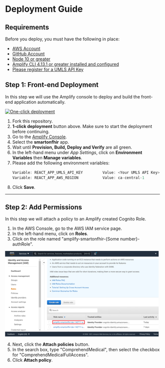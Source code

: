 # Deployment Guide

## Requirements
Before you deploy, you must have the following in place:
*  [AWS Account](https://aws.amazon.com/account/) 
*  [GitHub Account](https://github.com/) 
*  [Node 10 or greater](https://nodejs.org/en/download/) 
*  [Amplify CLI 4.13.1 or greater installed and configured](https://aws-amplify.github.io/docs/cli-toolchain/quickstart#quickstart) 
*  [Please register for a UMLS API Key](https://uts.nlm.nih.gov/uts/signup-login)
  


## Step 1: Front-end Deployment
In this step we will use the Amplify console to deploy and build the front-end application automatically. 

[![One-click deployment](https://oneclick.amplifyapp.com/button.svg)](https://console.aws.amazon.com/amplify/home#/deploy?repo=https://github.com/UBC-CIC/antimicrobial_app_smart_fhir)

1. Fork this repository.
2. **1-click deployment** button above. Make sure to start the deployment before continuing. 
3. Go to the [Amplify Console](https://console.aws.amazon.com/amplify/home).
4. Select the **smartonfhir** app.
5. Wait until **Provision, Build, Deploy and Verify** are all green. 
6. In the left-hand menu under *App Settings*, click on **Environment Variables** then **Manage variables**.
7. Please add the following environment variables:
   ```javascript
   Variable: REACT_APP_UMLS_API_KEY         Value: <Your UMLS API Key>
   Variable: REACT_APP_AWS_REGION           Value: ca-central-1
   ```
8. Click **Save**.

---

## Step 2: Add Permissions
In this step we will attach a policy to an Amplify created Cognito Role.

1. In the AWS Console, go to the AWS IAM service page.
2. In the left-hand menu, click on **Roles**.
3. Click on the role named "amplify-smartonfhir-{Some number}-authRole".

<img src="./images/deployment1.png"  width="500"/>

4. Next, click the **Attach policies** button.
5. In the search box, type "ComprehendMedical", then select the checkbox for "ComprehendMedicalFullAccess".
6. Click **Attach policy**.
